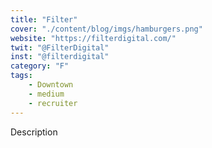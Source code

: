 ```yaml
---
title: "Filter"
cover: "./content/blog/imgs/hamburgers.png"
website: "https://filterdigital.com/"
twit: "@FilterDigital"
inst: "@filterdigital"
category: "F"
tags:
    - Downtown
    - medium
    - recruiter
---
```


Description
